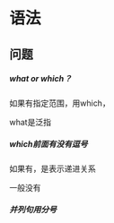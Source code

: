 # 语法

## 问题

##### what or which？

如果有指定范围，用which，

what是泛指

##### which前面有没有逗号

如果有，是表示递进关系

一般没有

##### 并列句用分号